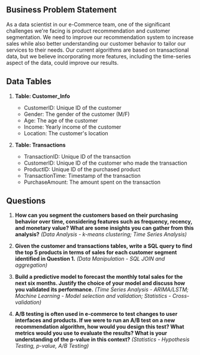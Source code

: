 ## **Business Problem Statement**
As a data scientist in our e-Commerce team, one of the significant challenges we're facing is product recommendation and customer segmentation. We need to improve our recommendation system to increase sales while also better understanding our customer behavior to tailor our services to their needs. Our current algorithms are based on transactional data, but we believe incorporating more features, including the time-series aspect of the data, could improve our results.

## **Data Tables**

1. **Table: Customer_Info**
   - CustomerID: Unique ID of the customer
   - Gender: The gender of the customer (M/F)
   - Age: The age of the customer
   - Income: Yearly income of the customer
   - Location: The customer's location

2. **Table: Transactions**
   - TransactionID: Unique ID of the transaction
   - CustomerID: Unique ID of the customer who made the transaction
   - ProductID: Unique ID of the purchased product
   - TransactionTime: Timestamp of the transaction
   - PurchaseAmount: The amount spent on the transaction

## **Questions**

1. **How can you segment the customers based on their purchasing behavior over time, considering features such as frequency, recency, and monetary value? What are some insights you can gather from this analysis?** *(Data Analysis - k-means clustering; Time Series Analysis)*

2. **Given the customer and transactions tables, write a SQL query to find the top 5 products in terms of sales for each customer segment identified in Question 1.** *(Data Manipulation - SQL JOIN and aggregation)*

3. **Build a predictive model to forecast the monthly total sales for the next six months. Justify the choice of your model and discuss how you validated its performance.** *(Time Series Analysis - ARIMA/LSTM; Machine Learning - Model selection and validation; Statistics - Cross-validation)*

4. **A/B testing is often used in e-commerce to test changes to user interfaces and products. If we were to run an A/B test on a new recommendation algorithm, how would you design this test? What metrics would you use to evaluate the results? What is your understanding of the p-value in this context?** *(Statistics - Hypothesis Testing, p-value, A/B Testing)*

